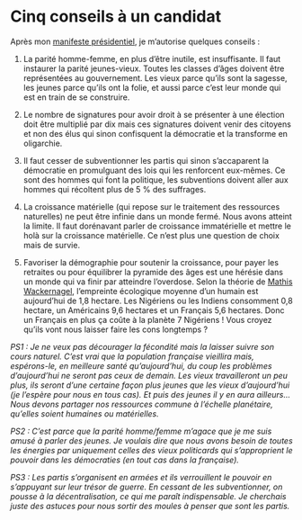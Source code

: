 # Cinq conseils à un candidat

Après mon [manifeste présidentiel](https://tcrouzet.com/2006/10/24/manifeste-presidentiel/), je m’autorise quelques conseils :

1. La parité homme-femme, en plus d’être inutile, est insuffisante. Il faut instaurer la parité jeunes-vieux. Toutes les classes d’âges doivent être représentées au gouvernement. Les vieux parce qu’ils sont la sagesse, les jeunes parce qu’ils ont la folie, et aussi parce c’est leur monde qui est en train de se construire.

2. Le nombre de signatures pour avoir droit à se présenter à une élection doit être multiplié par dix mais ces signatures doivent venir des citoyens et non des élus qui sinon confisquent la démocratie et la transforme en oligarchie.

3. Il faut cesser de subventionner les partis qui sinon s’accaparent la démocratie en promulguant des lois qui les renforcent eux-mêmes. Ce sont des hommes qui font la politique, les subventions doivent aller aux hommes qui récoltent plus de 5 % des suffrages.

4. La croissance matérielle (qui repose sur le traitement des ressources naturelles) ne peut être infinie dans un monde fermé. Nous avons atteint la limite. Il faut dorénavant parler de croissance immatérielle et mettre le holà sur la croissance matérielle. Ce n’est plus une question de choix mais de survie.

5. Favoriser la démographie pour soutenir la croissance, pour payer les retraites ou pour équilibrer la pyramide des âges est une hérésie dans un monde qui va finir par atteindre l’overdose. Selon la théorie de [Mathis Wackernagel](http://www.big-picture.tv/index.php?id=23&cat=&a=37), l’empreinte écologique moyenne d’un humain est aujourd’hui de 1,8 hectare. Les Nigériens ou les Indiens consomment 0,8 hectare, un Américains 9,6 hectares et un Français 5,6 hectares. Donc un Français en plus ça coûte à la planète 7 Nigériens ! Vous croyez qu’ils vont nous laisser faire les cons longtemps ?

*PS1 : Je ne veux pas décourager la fécondité mais la laisser suivre son cours naturel. C’est vrai que la population française vieillira mais, espérons-le, en meilleure santé qu’aujourd’hui, du coup les problèmes d’aujourd’hui ne seront pas ceux de demain. Les vieux travailleront un peu plus, ils seront d’une certaine façon plus jeunes que les vieux d’aujourd’hui (je l’espère pour nous en tous cas). Et puis des jeunes il y en aura ailleurs… Nous devons partager nos ressources commune à l’échelle planétaire, qu’elles soient humaines ou matérielles.*

*PS2 : C’est parce que la parité homme/femme m’agace que je me suis amusé à parler des jeunes. Je voulais dire que nous avons besoin de toutes les énergies par uniquement celles des vieux politicards qui s’approprient le pouvoir dans les démocraties (en tout cas dans la française).*

*PS3 : Les partis s’organisent en armées et ils verrouillent le pouvoir en s’appuyant sur leur trésor de guerre. En cessant de les subventionner, on pousse à la décentralisation, ce qui me paraît indispensable. Je cherchais juste des astuces pour nous sortir des moules à penser que sont les partis.*